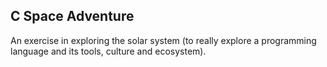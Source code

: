 C Space Adventure
-------------------

An exercise in exploring the solar system (to really explore a programming language and its tools, culture and ecosystem).